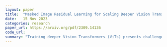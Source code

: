 ```yaml
---
layout: paper
title:  "Masked Image Residual Learning for Scaling Deeper Vision Transformers"
date:   15 Nov 2023
categories: research
paper_url: https://arxiv.org/pdf/2309.14136
code_url: 
summary: "Training deeper Vision Transformers (ViTs) presents challenges, including a degradation problem in deeper layers during masked image modeling (MIM) pre-training. In this paper Masked Image Residual Learning (MIRL), a self-supervised learning framework, was introduced to alleviate the degradation issue and enable effective scaling of ViT depth for performance improvement. MIRL redefines the pre-training objective for deep ViT layers as learning to recover the residual of the masked image. Extensive testing shows that MIRL allows deeper ViTs to be optimized more effectively, enhancing accuracy with increased depth."
---
```


